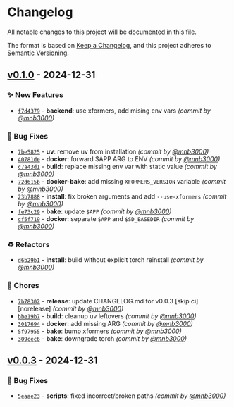 # Changelog
All notable changes to this project will be documented in this file.

The format is based on [Keep a Changelog](https://keepachangelog.com/en/1.0.0/),
and this project adheres to [Semantic Versioning](https://semver.org/spec/v2.0.0.html).

## [v0.1.0] - 2024-12-31
### :sparkles: New Features
- [`f7d4379`](https://github.com/mnb3000/runpod-sdnext/commit/f7d437933fd47969e0a8bccbdf1c036088f09617) - **backend**: use xformers, add mising env vars *(commit by [@mnb3000](https://github.com/mnb3000))*

### :bug: Bug Fixes
- [`7be5825`](https://github.com/mnb3000/runpod-sdnext/commit/7be582529122091457a79a8b3ab156f788d49963) - **uv**: remove uv from installation *(commit by [@mnb3000](https://github.com/mnb3000))*
- [`40781de`](https://github.com/mnb3000/runpod-sdnext/commit/40781deb378d97ca35d3c2acd191a5997825837b) - **docker**: forward $APP ARG to ENV *(commit by [@mnb3000](https://github.com/mnb3000))*
- [`c7a43d1`](https://github.com/mnb3000/runpod-sdnext/commit/c7a43d1d5bb537c097a23e9b9d428d557b96f35b) - **build**: replace missing env var with static value *(commit by [@mnb3000](https://github.com/mnb3000))*
- [`72d615b`](https://github.com/mnb3000/runpod-sdnext/commit/72d615bb1f029faea6ce4c32a9c39473e14cfbe3) - **docker-bake**: add missing `XFORMERS_VERSION` variable *(commit by [@mnb3000](https://github.com/mnb3000))*
- [`23b7888`](https://github.com/mnb3000/runpod-sdnext/commit/23b788861ea3f54141eab9b3919868188b911ab7) - **install**: fix broken arguments and add `--use-xformers` *(commit by [@mnb3000](https://github.com/mnb3000))*
- [`fe73c29`](https://github.com/mnb3000/runpod-sdnext/commit/fe73c2906bb46675a1881d40ce10dde85214f990) - **bake**: update `$APP` *(commit by [@mnb3000](https://github.com/mnb3000))*
- [`cf5f719`](https://github.com/mnb3000/runpod-sdnext/commit/cf5f71992dfd4001ca577492bc2885f44ea0689b) - **docker**: separate `$APP` and `$SD_BASEDIR` *(commit by [@mnb3000](https://github.com/mnb3000))*

### :recycle: Refactors
- [`d6b29b1`](https://github.com/mnb3000/runpod-sdnext/commit/d6b29b1b04d23e6b92c4563f23d1493f4f205586) - **install**: build without explicit torch reinstall *(commit by [@mnb3000](https://github.com/mnb3000))*

### :wrench: Chores
- [`7b78302`](https://github.com/mnb3000/runpod-sdnext/commit/7b78302555f8fe630dba81eee6e0bb589eabab9c) - **release**: update CHANGELOG.md for v0.0.3 [skip ci] [norelease] *(commit by [@mnb3000](https://github.com/mnb3000))*
- [`bbe19b7`](https://github.com/mnb3000/runpod-sdnext/commit/bbe19b79c28a3d7c79ae30c549c986b8393d597b) - **build**: cleanup uv leftovers *(commit by [@mnb3000](https://github.com/mnb3000))*
- [`3017694`](https://github.com/mnb3000/runpod-sdnext/commit/30176940ea2dbb037e0331e9ac8e9fbfc11a6766) - **docker**: add missing ARG *(commit by [@mnb3000](https://github.com/mnb3000))*
- [`5f97955`](https://github.com/mnb3000/runpod-sdnext/commit/5f9795576bc06927706338f9e2beec2b5a201922) - **bake**: bump xformers *(commit by [@mnb3000](https://github.com/mnb3000))*
- [`309cec6`](https://github.com/mnb3000/runpod-sdnext/commit/309cec6fc9cfa7fddd97c705cb22eb464a4dc357) - **bake**: downgrade torch *(commit by [@mnb3000](https://github.com/mnb3000))*


## [v0.0.3] - 2024-12-31
### :bug: Bug Fixes
- [`5eaae23`](https://github.com/mnb3000/runpod-sdnext/commit/5eaae233820bef1900d0d90f6cfbb5031fbf0041) - **scripts**: fixed incorrect/broken paths *(commit by [@mnb3000](https://github.com/mnb3000))*

[v0.0.3]: https://github.com/mnb3000/runpod-sdnext/compare/v0.0.2...v0.0.3
[v0.1.0]: https://github.com/mnb3000/runpod-sdnext/compare/v0.0.3...v0.1.0
